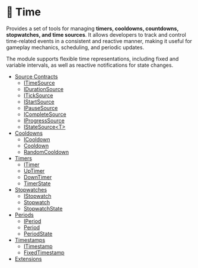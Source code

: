 # 🧩 Time

Provides a set of tools for managing **timers, cooldowns, countdowns, stopwatches, and time sources**. It allows
developers to track and control time-related events in a consistent and reactive manner, making it useful for gameplay
mechanics, scheduling, and periodic updates.

The module supports flexible time representations, including fixed and
variable intervals, as well as reactive notifications for state changes.

- [Source Contracts](Sources.md) <!-- + -->
    - [ITimeSource](ITimeSource.md) <!-- + -->
    - [IDurationSource](IDurationSource.md) <!-- + -->
    - [ITickSource](ITickSource.md) <!-- + -->
    - [IStartSource](IStartSource.md) <!-- + -->
    - [IPauseSource](IPauseSource.md) <!-- + -->
    - [ICompleteSource](ICompleteSource.md) <!-- + -->
    - [IProgressSource](IProgressSource.md) <!-- + -->
    - [IStateSource&lt;T&gt;](IStateSource.md) <!-- + -->
- [Cooldowns](Cooldowns.md) <!-- + -->
    - [ICooldown](ICooldown.md) <!-- + -->
    - [Cooldown](Cooldown.md) <!-- + -->
    - [RandomCooldown](RandomCooldown.md) <!-- + -->
- [Timers](Timers.md) <!-- + -->
    - [ITimer](ITimer.md) <!-- + -->
    - [UpTimer](UpTimer.md) <!-- + -->
    - [DownTimer](DownTimer.md) <!-- + -->
    - [TimerState](TimerState.md) <!-- + -->
- [Stopwatches](Stopwatches.md)  <!-- + -->
    - [IStopwatch](IStopwatch.md) <!-- + -->
    - [Stopwatch](Stopwatch.md) <!-- + -->
    - [StopwatchState](StopwatchState.md) <!-- + -->
- [Periods](Periods.md) <!-- + -->
    - [IPeriod](IPeriod.md) <!-- + -->
    - [Period](Period.md) <!-- + -->
    - [PeriodState](PeriodState.md) <!-- + -->
- [Timestamps](Timestamps.md) <!-- + -->
    - [ITimestamp](ITimestamp.md)
    - [FixedTimestamp](FixedTimestamp.md)
- [Extensions](Extensions.md)
